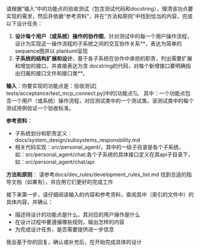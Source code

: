 请根据“输入”中的功能点的验收测试（包含测试代码和docstring），理清该功点要实现的需求，然后并依据“参考资料”，并在“方法和原则”中找到恰当的内容，完成以下设计任务：

1. **设计每个用户（或系统）操作的协作图**，针对测试中的每一个用户操作流程，设计为实现这一操作流程的子系统之间的交互协作关系**，表达为简单的sequence图并以 plantuml呈现
2. **子系统的结构扩展和设计**，基于各子系统在协作中承担的职责，列出需要扩展和增加的接口，并直接表达为含 docstring的代码，对每个新增接口要明确指出归属的接口文件和接口类**。

**输入**：你要实现的功能点是：验收测试[ tests/acceptance/test_mcp_connect.py]中的[功能点1]。  其中：一个功能点包含一个用户（或系统）操作流程，对应测试类中的一个测试类，该测试类中的每个测试用例验证一个验收标准。

**参考资料**：
- 子系统划分和职责定义：docs/system_design/subsystems_responsbility.md
- 相关代码实现：src/personal_agent/，其中的一级子目录是各个子系统，如：src/personal_agent/chat;各个子系统的具体接口定义在其api子目录下，如：src/personal_agent/chat/api

**方法和原则**：
请参考docs/dev_rules/development_rules_list.md 找到合适的指导文档（如果有），并应用它们更好的完成工作

接下来第一步，请仔细阅读输入的内容和参考资料，查阅其中（索引的文件中）的具体内容，并确认：
- 描述待设计的功能点是什么，其对应的用户操作是什么
- 在设计过程中要遵循哪些规则，输出怎样的内容
- 为完成设计任务，是否需要提供进一步信息

我会基于你的回复，确认或补充后，在开始完成具体的设计